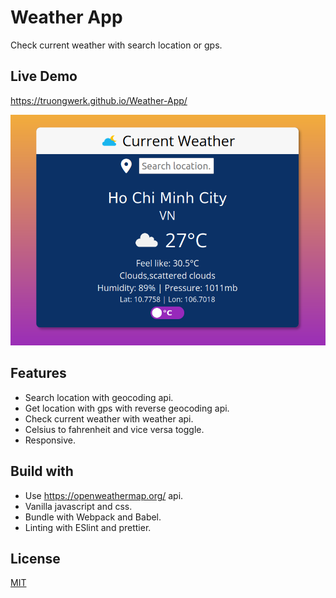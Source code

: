 
# Weather App

Check current weather with search location or gps.




## Live Demo

https://truongwerk.github.io/Weather-App/ 


![App Screenshot](Screenshot_2022-03-22_07-34-31.png)


## Features

- Search location with geocoding api.
- Get location with gps with reverse geocoding api.
- Check current weather with weather api.
- Celsius to fahrenheit and vice versa toggle.
- Responsive.


## Build with
- Use https://openweathermap.org/ api.
- Vanilla javascript and css.
- Bundle with Webpack and Babel.
- Linting with ESlint and prettier.
## License

[MIT](https://choosealicense.com/licenses/mit/)

